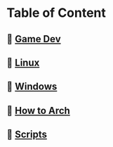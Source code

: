 # Table of Content

## :link: [Game Dev](https://github.com/DawarAlvi/guides/blob/master/GameDev/README.md)
## :link: [Linux](https://github.com/DawarAlvi/guides/blob/master/Linux/README.md)
## :link: [Windows](https://github.com/DawarAlvi/guides/blob/master/Windows/README.md)
## :link: [How to Arch](https://github.com/DawarAlvi/guides/blob/master/HowToArch/README.md)
## :link: [Scripts](https://github.com/DawarAlvi/guides/tree/master/scripts)
